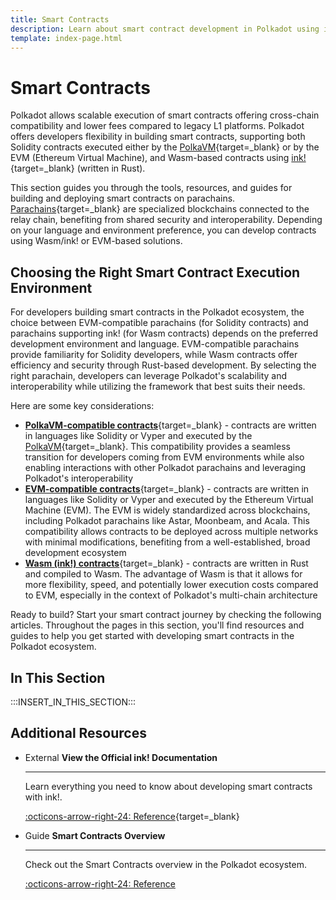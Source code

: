 ```yaml
---
title: Smart Contracts
description: Learn about smart contract development in Polkadot using ink! for Wasm contracts and EVM and PolkaVM support for Solidity contracts on Asset Hub and parachains.
template: index-page.html
---
```


# Smart Contracts

Polkadot allows scalable execution of smart contracts offering cross-chain compatibility and lower fees compared to legacy L1 platforms. Polkadot offers developers flexibility in building smart contracts, supporting both Solidity contracts executed either by the [PolkaVM](/polkadot-protocol/smart-contract-basics/polkavm-design#polkavm){target=\_blank} or by the EVM (Ethereum Virtual Machine), and Wasm-based contracts using [ink!](https://use.ink/){target=\_blank} (written in Rust).

This section guides you through the tools, resources, and guides for building and deploying smart contracts on parachains. [Parachains](/polkadot-protocol/architecture/parachains/overview/){target=\_blank} are specialized blockchains connected to the relay chain, benefiting from shared security and interoperability. Depending on your language and environment preference, you can develop contracts using Wasm/ink! or EVM-based solutions.

## Choosing the Right Smart Contract Execution Environment

For developers building smart contracts in the Polkadot ecosystem, the choice between EVM-compatible parachains (for Solidity contracts) and parachains supporting ink! (for Wasm contracts) depends on the preferred development environment and language. EVM-compatible parachains provide familiarity for Solidity developers, while Wasm contracts offer efficiency and security through Rust-based development. By selecting the right parachain, developers can leverage Polkadot's scalability and interoperability while utilizing the framework that best suits their needs.

Here are some key considerations:

- [**PolkaVM-compatible contracts**](/develop/smart-contracts/overview#native-smart-contracts){target=\_blank} - contracts are written in languages like Solidity or Vyper and executed by the [PolkaVM](/polkadot-protocol/smart-contract-basics/polkavm-design#polkavm){target=\_blank}. This compatibility provides a seamless transition for developers coming from EVM environments while also enabling interactions with other Polkadot parachains and leveraging Polkadot's interoperability
- [**EVM-compatible contracts**](/develop/smart-contracts/overview#parachain-contracts){target=\_blank} - contracts are written in languages like Solidity or Vyper and executed by the Ethereum Virtual Machine (EVM). The EVM is widely standardized across blockchains, including Polkadot parachains like Astar, Moonbeam, and Acala. This compatibility allows contracts to be deployed across multiple networks with minimal modifications, benefiting from a well-established, broad development ecosystem
- [**Wasm (ink!) contracts**](/develop/smart-contracts/overview#wasm-ink){target=\_blank} - contracts are written in Rust and compiled to Wasm. The advantage of Wasm is that it allows for more flexibility, speed, and potentially lower execution costs compared to EVM, especially in the context of Polkadot's multi-chain architecture

Ready to build? Start your smart contract journey by checking the following articles. Throughout the pages in this section, you'll find resources and guides to help you get started with developing smart contracts in the Polkadot ecosystem.

## In This Section

:::INSERT_IN_THIS_SECTION:::

## Additional Resources

<div class="grid cards" markdown>

-   <span class="badge external">External</span> __View the Official ink! Documentation__

    ---

    Learn everything you need to know about developing smart contracts with ink!.

    [:octicons-arrow-right-24: Reference](https://use.ink/){target=\_blank}

-   <span class="badge guide">Guide</span> __Smart Contracts Overview__

    ---

    Check out the Smart Contracts overview in the Polkadot ecosystem.

    [:octicons-arrow-right-24: Reference](/develop/smart-contracts/overview)

</div>